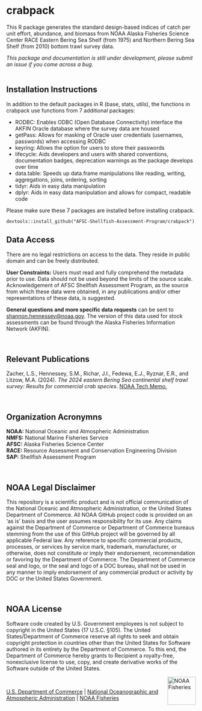 # crabpack

This R package generates the standard design-based indices of catch per
unit effort, abundance, and biomass from NOAA Alaska Fisheries Science
Center RACE Eastern Bering Sea Shelf (from 1975) and Northern Bering Sea
Shelf (from 2010) bottom trawl survey data.

*This package and documentation is still under development, please submit 
an issue if you come across a bug.*  
 

<!-- make package logo!! https://github.com/GuangchuangYu/hexSticker -->

## Installation Instructions
In addition to the default packages in R (base, stats, utils), the
functions in crabpack use functions from 7 additional packages:

-   RODBC: Enables ODBC (Open Database Connectivity) interface the AKFIN
    Oracle database where the survey data are housed
-   getPass: Allows for masking of Oracle user credentials (usernames,
    passwords) when accessing RODBC
-   keyring: Allows the option for users to store their passwords
-   lifecycle: Aids developers and users with shared conventions,
    documentation badges, deprecation warnings as the package develops
    over time
-   data.table: Speeds up data.frame manipulations like reading,
    writing, aggregations, joins, ordering, sorting
-   tidyr: Aids in easy data manipulation
-   dplyr: Aids in easy data manipulation and allows for compact,
    readable code

Please make sure these 7 packages are installed before installing
crabpack.

```         
devtools::install_github("AFSC-Shellfish-Assessment-Program/crabpack")
```

## Data Access
There are no legal restrictions on access to the data. They reside in
public domain and can be freely distributed. 

**User Constraints:** Users must read and fully comprehend the metadata
prior to use. Data should not be used beyond the limits of the source
scale. Acknowledgement of AFSC Shellfish Assessment Program, as the
source from which these data were obtained, in any publications and/or
other representations of these data, is suggested.

**General questions and more specific data requests** can be sent to
<shannon.hennessey@noaa.gov>. The version of this data used for stock 
assessments can be found through the Alaska Fisheries Information Network
(AKFIN). <!-- Something about AKFIN DB, who to contact/how to get access... -->

<!-- For questions about the eastern Bering Sea surveys, contact Duane 
Stevenson (<duane.stevenson@noaa.gov>). For questions specifically about 
crab data, contact Mike Litzow (<mike.litzow@noaa.gov>), the Shellfish 
Assessment Program lead.  -->

<!--&nbsp;  
## Collaborators  
The crabpack R package is a product of a AFSC-RACE-SAP working group 
regarding SAP data processes and index computation. Many thanks to those who 
participated in those working groups.

**AKCNOWLEDGE Em/GAP CONTRIBUTION!!**
Matt/AKFIN folks
Shannon Hennessey*  *package maintainer
Emily Ryznar - overall workflow, testing
Erin Fedewa - overall workflow, testing
Jon Richar - sql scrpits/oracle db maintenance
Mike? big picture?

**Data Processes Working Group**|**Index Computation Working Group**|**Supervisors**
:-----:|:-----:|:-----:
Alexandra Dowlin (AlexandraDowlin-NOAA)|Zack Oyafuso (zoyafuso-NOAA)*|Stan Kotwicki (StanKotwicki-NOAA)
Emily Markowitz (EmilyMarkowitz-NOAA)|Margaret Siple (MargaretSiple-NOAA)|Duane Stevenson (Duane-Stevenson-NOAA)
Liz Dawson (liz-dawson-NOAA)|Rebecca Haehn (RebeccaHaehn-NOAA)|Ned Laman (Ned-Laman-NOAA)
Sarah Friedman (SarahFriedman-NOAA)|Lukas DeFilippo (Lukas-DeFilippo-NOAA)|Susanne McDermott (smcdermo) 
Christopher Anderson (ChrisAnderson-NOAA)|Paul von Szalay (vszalay)| 
Nancy Roberson (NancyRoberson)|Thaddaeus Buser (ThaddaeusBuser-NOAA)| 
 |*package maintainer| 

&nbsp;
## Legacy
Here is an non-exhaustive list of people who provided the foundation for many 
of the functions in this package:

AI-GOA: Michael Martin, Peter Munro, Ned Laman

Bering Sea: REM, Jason Conner, Jerry Hoff, Rebecca Haehn 

Many of the index calculations are from Wakabayashi et al. (1985):

Wakabayashi, K., R. G. Bakkala, and M. S. Alton. 1985. Methods of the 
     U.S.-Japan demersal trawl surveys, p. 7-29. In R. G. Bakkala and K. 
     Wakabayashi (editors), Results of cooperative U.S.-Japan groundfish 
     investigations in the Bering Sea during May-August 1979. Int. North Pac. 
     Fish. Comm. Bull. 44.
-->


&nbsp;  
## Relevant Publications  
Zacher, L.S., Hennessey, S.M., Richar, J.I., Fedewa, E.J., Ryznar, E.R., and Litzow,
M.A. (2024). *The 2024 eastern Bering Sea continental shelf trawl
survey: Results for commercial crab species*. [NOAA Tech Memo.](https://repository.library.noaa.gov/view/noaa/66166/noaa_66166_DS1.pdf)

&nbsp;
## Organization Acronymns
**NOAA:** National Oceanic and Atmospheric Administration  
**NMFS:** National Marine Fisheries Service  
**AFSC:** Alaska Fisheries Science Center  
**RACE:** Resource Assessment and Conservation Engineering Division  
**SAP:** Shellfish Assessment Program  

&nbsp;
## NOAA Legal Disclaimer
This repository is a scientific product and is not official
communication of the National Oceanic and Atmospheric Administration, or
the United States Department of Commerce. All NOAA GitHub project code
is provided on an ‘as is’ basis and the user assumes responsibility for
its use. Any claims against the Department of Commerce or Department of
Commerce bureaus stemming from the use of this GitHub project will be
governed by all applicable Federal law. Any reference to specific
commercial products, processes, or services by service mark, trademark,
manufacturer, or otherwise, does not constitute or imply their
endorsement, recommendation or favoring by the Department of Commerce.
The Department of Commerce seal and logo, or the seal and logo of a DOC
bureau, shall not be used in any manner to imply endorsement of any
commercial product or activity by DOC or the United States Government.

&nbsp;
## NOAA License
Software code created by U.S. Government employees is not subject to
copyright in the United States (17 U.S.C. §105). The United
States/Department of Commerce reserve all rights to seek and obtain
copyright protection in countries other than the United States for
Software authored in its entirety by the Department of Commerce. To this
end, the Department of Commerce hereby grants to Recipient a
royalty-free, nonexclusive license to use, copy, and create derivative
works of the Software outside of the United States.

<img  align="right" src="https://raw.githubusercontent.com/nmfs-general-modeling-tools/nmfspalette/main/man/figures/noaa-fisheries-rgb-2line-horizontal-small.png" alt="NOAA Fisheries" height="75"/>

&nbsp;  

[U.S. Department of Commerce](https://www.commerce.gov/) \| [National
Oceanographic and Atmospheric Administration](https://www.noaa.gov) \|
[NOAA Fisheries](https://www.fisheries.noaa.gov/)
